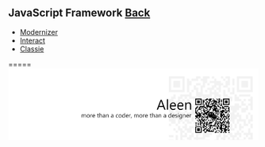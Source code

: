 ## JavaScript Framework [Back](./../JavaScript.md)
* [Modernizer](./Modernizer/Modernizer.md)
* [Interact](./Interact/Interact.md)
* [Classie](./Classie/Classie.md)

=====
<a href="http://aleen42.github.io/" target="_blank" ><img src="./../../../pic/tail.gif"></a>